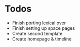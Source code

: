 # Todos

- Finish porting lexical over
- Finish setting up space pages
- Create second template
- Create homepage & timeline
